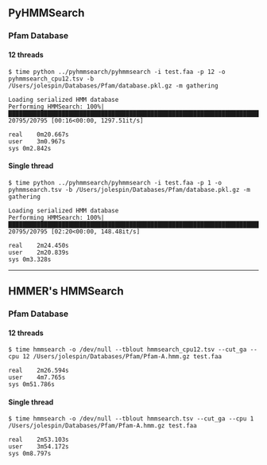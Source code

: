 ## PyHMMSearch

### Pfam Database

#### 12 threads

```
$ time python ../pyhmmsearch/pyhmmsearch -i test.faa -p 12 -o pyhmmsearch_cpu12.tsv -b /Users/jolespin/Databases/Pfam/database.pkl.gz -m gathering

Loading serialized HMM database
Performing HMMSearch: 100%|██████████████████████████████████████████████████████████████████████████████████████████████████████████████████████████████████████████████████████████████████████████████████| 20795/20795 [00:16<00:00, 1297.51it/s]

real	0m20.667s
user	3m0.967s
sys	0m2.842s
```

#### Single thread
```
$ time python ../pyhmmsearch/pyhmmsearch -i test.faa -p 1 -o pyhmmsearch.tsv -b /Users/jolespin/Databases/Pfam/database.pkl.gz -m gathering

Loading serialized HMM database
Performing HMMSearch: 100%|███████████████████████████████████████████████████████████████████████████████████████████████████████████████████████████████████████████████████████████████████████████████████| 20795/20795 [02:20<00:00, 148.48it/s]

real	2m24.450s
user	2m20.839s
sys	0m3.328s
```

_________________________________________________________
## HMMER's HMMSearch

### Pfam Database

#### 12 threads

```
$ time hmmsearch -o /dev/null --tblout hmmsearch_cpu12.tsv --cut_ga --cpu 12 /Users/jolespin/Databases/Pfam/Pfam-A.hmm.gz test.faa

real	2m26.594s
user	4m7.765s
sys	0m51.786s
```

#### Single thread

```
$ time hmmsearch -o /dev/null --tblout hmmsearch.tsv --cut_ga --cpu 1 /Users/jolespin/Databases/Pfam/Pfam-A.hmm.gz test.faa

real	2m53.103s
user	3m54.172s
sys	0m8.797s
```

